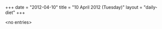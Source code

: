 +++
date = "2012-04-10"
title = "10 April 2012 (Tuesday)"
layout = "daily-diet"
+++

<p>&lt;no entries&gt;</p>